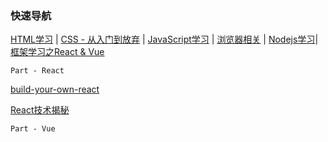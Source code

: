 ### <span id="top">快速导航</span>

[HTML学习](./knowledge-map/fe/html) | [CSS - 从入门到放弃](./knowledge-map/fe/css) | [JavaScript学习](./knowledge-map/fe/javascript) | [浏览器相关](./knowledge-map/fe/browser) | [Nodejs学习](./knowledge-map/fe/nodejs)| [框架学习之React & Vue](./knowledge-map/fe/react-vue)

`Part - React`

[build-your-own-react](https://pomb.us/build-your-own-react/)

[React技术揭秘](https://react.iamkasong.com/)

`Part - Vue`

